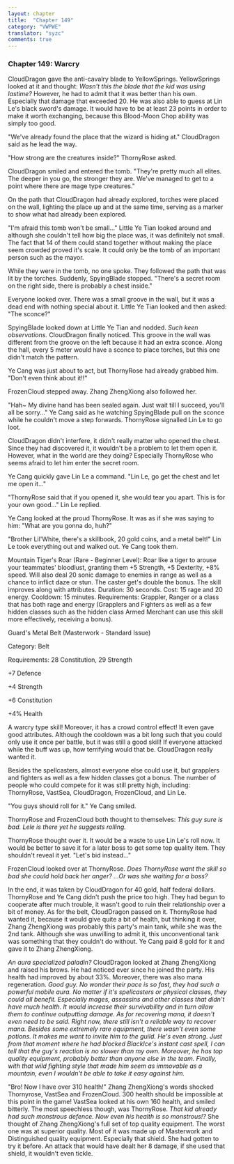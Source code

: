 ```yaml
---
layout: chapter
title:  "Chapter 149"
category: "VWPWE"
translator: "syzc"
comments: true
---
```


### Chapter 149: Warcry

CloudDragon gave the anti-cavalry blade to YellowSprings. YellowSprings looked at it and thought: *Wasn't this the blade that the kid was using lastime?* However, he had to admit that it was better than his own. Especially that damage that exceeded 20. He was also able to guess at Lin Le's black sword's damage. It would have to be at least 23 points in order to make it worth exchanging, because this Blood-Moon Chop ability was simply too good.

"We've already found the place that the wizard is hiding at." CloudDragon said as he lead the way.

"How strong are the creatures inside?" ThornyRose asked.

CloudDragon smiled and entered the tomb. "They're pretty much all elites. The deeper in you go, the stronger they are. We've managed to get to a point where there are mage type creatures."

On the path that CloudDragon had already explored, torches were placed on the wall, lighting the place up and at the same time, serving as a marker to show what had already been explored.

"I'm afraid this tomb won't be small..." Little Ye Tian looked around and although she couldn't tell how big the place was, it was definitely not small. The fact that 14 of them could stand together without making the place seem crowded proved it's scale. It could only be the tomb of an important person such as the mayor.

While they were in the tomb, no one spoke. They followed the path that was lit by the torches. Suddenly, SpyingBlade stopped. "There's a secret room on the right side, there is probably a chest inside."

Everyone looked over. There was a small groove in the wall, but it was a dead end with nothing special about it. Little Ye Tian looked and then asked: "The sconce?"

SpyingBlade looked down at Little Ye Tian and nodded. *Such keen observations.* CloudDragon finally noticed. This groove in the wall was different from the groove on the left because it had an extra sconce. Along the hall, every 5 meter would have a sconce to place torches, but this one didn't match the pattern.

Ye Cang was just about to act, but ThornyRose had already grabbed him. "Don't even think about it!!"

FrozenCloud stepped away. Zhang ZhengXiong also followed her.

"Hah~ My divine hand has been sealed again. Just wait till I succeed, you'll all be sorry..." Ye Cang said as he watching SpyingBlade pull on the sconce while he couldn't move a step forwards. ThornyRose signalled Lin Le to go loot.

CloudDragon didn't interfere, it didn't really matter who opened the chest. Since they had discovered it, it wouldn't be a problem to let them open it. However, what in the world are they doing? Especially ThornyRose who seems afraid to let him enter the secret room.

Ye Cang quickly gave Lin Le a command. "Lin Le, go get the chest and let me open it..."

"ThornyRose said that if you opened it, she would tear you apart. This is for your own good..." Lin Le replied.

Ye Cang looked at the proud ThornyRose. It was as if she was saying to him: "What are you gonna do, huh?"

"Brother Lil'White, there's a skillbook, 20 gold coins, and a metal belt!" Lin Le took everything out and walked out. Ye Cang took them. 

Mountain Tiger's Roar (Rare - Beginner Level): Roar like a tiger to arouse your teammates' bloodlust, granting them +5 Strength, +5 Dexterity, +8% speed. Will also deal 20 sonic damage to enemies in range as well as a chance to inflict daze or stun. The caster get's double the bonus. The skill improves along with attributes. Duration: 30 seconds. Cost: 15 rage and 20 energy. Cooldown: 15 minutes. Requirements: Grappler, Ranger or a class that has both rage and energy (Grapplers and Fighters as well as a few hidden classes such as the hidden class Armed Merchant can use this skill more effectively, receiving a bonus).

Guard's Metal Belt (Masterwork - Standard Issue)

Category: Belt

Requirements: 28 Constitution, 29 Strength

+7 Defence

+4 Strength

+6 Constitution

+4% Health

A warcry type skill! Moreover, it has a crowd control effect! It even gave good attributes. Although the cooldown was a bit long such that you could only use it once per battle, but it was still a good skill! If everyone attacked while the buff was up, how terrifying would that be. CloudDragon really wanted it.

Besides the spellcasters, almost everyone else could use it, but grapplers and fighters as well as a few hidden classes got a bonus. The number of people who could compete for it was still pretty high, including: ThornyRose, VastSea, CloudDragon, FrozenCloud, and Lin Le. 

"You guys should roll for it." Ye Cang smiled.

ThornyRose and FrozenCloud both thought to themselves: *This guy sure is bad. Lele is there yet he suggests rolling.*

ThornyRose thought over it. It would be a waste to use Lin Le's roll now. It would be better to save it for a later boss to get some top quality item. They shouldn't reveal it yet. "Let's bid instead..."

FrozenCloud looked over at ThornyRose. *Does ThornyRose want the skill so bad she could hold back her anger? ...Or was she waiting for a boss?*

In the end, it was taken by CloudDragon for 40 gold, half federal dollars. ThornyRose and Ye Cang didn't push the price too high. They had begun to cooperate after much trouble, it wasn't good to ruin their relationship over a bit of money. As for the belt, CloudDragon passed on it. ThornyRose had wanted it, because it would give quite a bit of health, but thinking it over, Zhang ZhengXiong was probably this party's main tank, while she was the 2nd tank. Although she was unwilling to admit it, this unconventional tank was something that they couldn't do without. Ye Cang paid 8 gold for it and gave it to Zhang ZhengXiong.

*An aura specialized paladin?* CloudDragon looked at Zhang ZhengXiong and raised his brows. He had noticed ever since he joined the party. His health had improved by about 33%. Moreover, there was also mana regeneration. *Good guy. No wonder their pace is so fast, they had such a powerful mobile aura. No matter if it's spellcasters or physical classes, they could all benefit. Especially mages, assassins and other classes that didn't have much health. It would increase their survivability and in turn allow them to continue outputting damage. As for recovering mana, it doesn't even need to be said. Right now, there still isn't a reliable way to recover mana. Besides some extremely rare equipment, there wasn't even some potions. It makes me want to invite him to the guild. He's even strong. Just from that moment where he had blocked BlackIce's instant cast spell, I can tell that the guy's reaction is no slower than my own. Moreover, he has top quality equipment, probably better than anyone else in the team. Finally, with that wild fighting style that made him seem as immovable as a mountain, even I wouldn't be able to take it easy against him.*

"Bro! Now I have over 310 health!" Zhang ZhengXiong's words shocked Thornyrose, VastSea and FrozenCloud. 300 health should be impossible at this point in the game! VastSea looked at his own 160 health, and smiled bitterly. The most speechless though, was ThornyRose. *That kid already had such monstrous defence. Now even his health is so monstrous!?* She thought of Zhang ZhengXiong's full set of top quality equipment. The worst one was at superior quality. Most of it was made up of Masterwork and Distinguished quality equipment. Especially that shield. She had gotten to try it before. An attack that would have dealt her 8 damage, if she used that shield, it wouldn't even tickle.
